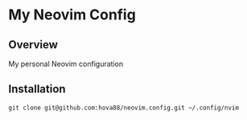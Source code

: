 # My Neovim Config

## Overview
My personal Neovim configuration

## Installation
```
git clone git@github.com:hova88/neovim.config.git ~/.config/nvim 
```

